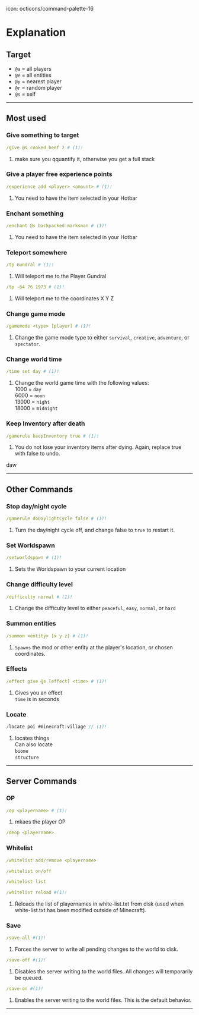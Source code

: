 icon: octicons/command-palette-16

# Explanation


## Target

* `@a` = all players
* `@e` = all entities
* `@p` = nearest player
* `@r` = random player
* `@s` = self

------------------------------------------------------------------------------------------------------------------------

## Most used


<!-- ##################################################### JUST A VISUAL SEPARATER ################################################################ -->


### Give something to target
```yaml title="Give something to target"
/give @s cooked_beef 2 # (1)!
```

1. make sure you qquantify it, otherwise you get a full stack


<!-- ##################################################### JUST A VISUAL SEPARATER ################################################################ -->


### Give a player free experience points
```yaml title="Enchant something"
/experience add <player> <amount> # (1)!
```

1. You need to have the item selected in your Hotbar


<!-- ##################################################### JUST A VISUAL SEPARATER ################################################################ -->

### Enchant something
```yaml title="Enchant something"
/enchant @s backpacked:marksman # (1)!
```

1. You need to have the item selected in your Hotbar


<!-- ##################################################### JUST A VISUAL SEPARATER ################################################################ -->

### Teleport somewhere
```yaml title="Teleport to Gundral"
/tp Gundral # (1)!
```

1. Will teleport me to the Player Gundral

```yaml title="Teleport to Location"
/tp -64 76 1973 # (1)!
```

1. Will teleport me to the coordinates X Y Z


<!-- ##################################################### JUST A VISUAL SEPARATER ################################################################ -->


### Change game mode
```yaml
/gamemode <type> [player] # (1)!
```

1. Change the game mode type to either `survival`, `creative`, `adventure`, or `spectator`.
<!-- ##################################################### JUST A VISUAL SEPARATER ################################################################ -->


### Change world time
```yaml
/time set day # (1)!
```

1. Change the world game time with the following values:  
    1000 = `day`  
    6000 = `noon`  
    13000 = `night`  
    18000 = `midnight`
<!-- ##################################################### JUST A VISUAL SEPARATER ################################################################ -->


### Keep Inventory after death
```yaml
/gamerule keepInventory true # (1)!
```

1. You do not lose your inventory items after dying. Again, replace true with false to undo.
<!-- ##################################################### JUST A VISUAL SEPARATER ################################################################ -->

daw










------------------------------------------------------------------------------------------------------------------------


## Other Commands



### Stop day/night cycle
```yaml
/gamerule doDaylightCycle false # (1)!
```

1. Turn the day/night cycle off, and change false to `true` to restart it.

<!-- ##################################################### JUST A VISUAL SEPARATER ################################################################ -->

### Set Worldspawn
```yaml
/setworldspawn # (1)!
```

1. Sets the Worldspawn to your current location

<!-- ##################################################### JUST A VISUAL SEPARATER ################################################################ -->

### Change difficulty level
```yaml
/difficulty normal # (1)!
```

1. Change the difficulty level to either `peaceful`, `easy`, `normal`, or `hard`
<!-- ##################################################### JUST A VISUAL SEPARATER ################################################################ -->

### Summon entities
```yaml
/summon <entity> [x y z] # (1)!
```

1. `Spawns` the mod or other entity at the player's location, or chosen coordinates.
<!-- ##################################################### JUST A VISUAL SEPARATER ################################################################ -->

### Effects
```yaml
/effect give @s [effect] <time> # (1)!
```

1. Gives you an effect  
    `time` is in seconds
<!-- ##################################################### JUST A VISUAL SEPARATER ################################################################ -->


### Locate
```java
/locate poi #minecraft:village // (1)!
```

1. locates things  
Can also locate  
`biome`  
`structure`  
<!-- ##################################################### JUST A VISUAL SEPARATER ################################################################ -->


------------------------------------------------------------------------------------------------------------------------


## Server Commands

### OP
```yaml
/op <playername> # (1)!
```

1. mkaes the player OP

```yaml
/deop <playername>
```

<!-- ##################################################### JUST A VISUAL SEPARATER ################################################################ -->


### Whitelist
```yaml
/whitelist add/remove <playername>
```
```yaml
/whitelist on/off
```
```yaml
/whitelist list
```
```yaml
/whitelist reload #(1)!
```

1. Reloads the list of playernames in white-list.txt from disk (used when white-list.txt has been modified outside of Minecraft).


<!-- ##################################################### JUST A VISUAL SEPARATER ################################################################ -->


### Save
```yaml
/save-all #(1)!
```

1. Forces the server to write all pending changes to the world to disk.


```yaml
/save-off #(1)!
```

1. Disables the server writing to the world files. All changes will temporarily be queued.


```yaml
/save-on #(1)!
```
  
 1. Enables the server writing to the world files. This is the default behavior.



<!-- ##################################################### JUST A VISUAL SEPARATER ################################################################ -->


------------------------------------------------------------------------------------------------------------------------